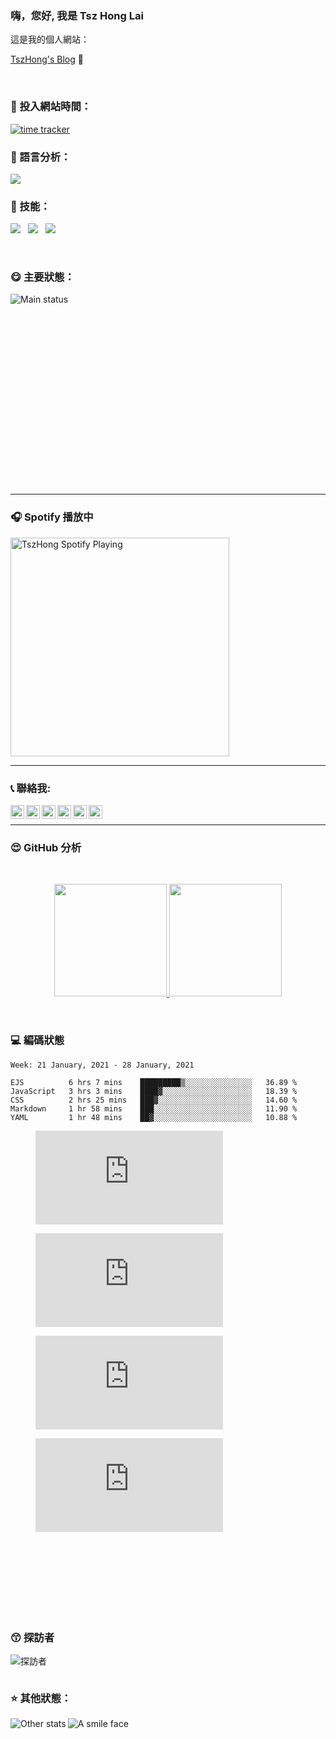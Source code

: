 ﻿###  嗨，您好, 我是 Tsz Hong Lai

這是我的個人網站：

[TszHong's Blog][website] 👋

<br>

### :gem: 投入網站時間：

[![time tracker](https://wakatime.com/badge/github/TszHong0411/tszhong0411.github.io.svg)](https://wakatime.com/badge/github/TszHong0411/tszhong0411.github.io)

### :100: 語言分析：

<img src="https://wakatime.com/share/@TszHong/af4b2a1b-8bc7-4078-becd-e336955b9d0b.png">

### :baby: 技能：

<p align="left">
<img src="https://img.shields.io/badge/-HTML-red">
&nbsp
<img src="https://img.shields.io/badge/-CSS-blue">
&nbsp
<img src="https://img.shields.io/badge/-Javascript-yellow">
</p>

<br>


### :yum: 主要狀態：

<img align="left" alt="Main status" src="https://metrics.lecoq.io/tszhong0411">

<br>
<br>
<br>
<br>
<br>
<br>
<br>
<br>
<br>
<br>
<br>
<br>
<br>
<br>
<br>
<br>
<br>
<br>


---

### 🎧 Spotify 播放中

[<img src="https://now-playing-codestackr.vercel.app/api/spotify-playing" alt="TszHong Spotify Playing" width="350" />](https://open.spotify.com/user/31inyuvv4ufqugk2b4wla3s3gmlq)

---

### :telephone_receiver: 聯絡我:

[<img align="left" alt="TszHonglai | website" width="22px" src="https://tszhong0411.github.io/files/website.svg"/>][website]

[<img align="left" alt="TszHonglai | YouTube" width="22px" src="https://tszhong0411.github.io/files/youtube.svg"/>][youtube]

[<img align="left" alt="TszHonglai | Twitter" width="22px" src="https://tszhong0411.github.io/files/twitter.svg"/>][twitter]

[<img align="left" alt="TszHonglai | LinkedIn" width="22px" src="https://tszhong0411.github.io/files/linkedin.svg"/>][linkedin]

[<img align="left" alt="TszHonglai | Instagram" width="22px" src="https://tszhong0411.github.io/files/instagram.svg"/>][instagram]

[<img align="left" alt="TszHonglai | Instagram" width="22px" src="https://tszhong0411.github.io/files/facebook.svg"/>][facebook]


<br>

---

### :heart_eyes: GitHub 分析

<br>

<p align="center">
<a href="https://github.com/tszhong0411">
  <img height="180em" src="https://github-readme-stats.vercel.app/api?username=TszHong0411&bg_color=30,e96443,904e95&title_color=fff&text_color=fff"/>
  <img height="180em" src="https://github-readme-stats.vercel.app/api/top-langs/?username=TszHong0411&layout=compact"/>
</a>
</p>



<br>


### :computer: 編碼狀態

<!--START_SECTION:waka-->
```text
Week: 21 January, 2021 - 28 January, 2021

EJS          6 hrs 7 mins    █████████▒░░░░░░░░░░░░░░░   36.89 % 
JavaScript   3 hrs 3 mins    ████▓░░░░░░░░░░░░░░░░░░░░   18.39 % 
CSS          2 hrs 25 mins   ███▓░░░░░░░░░░░░░░░░░░░░░   14.60 % 
Markdown     1 hr 58 mins    ███░░░░░░░░░░░░░░░░░░░░░░   11.90 % 
YAML         1 hr 48 mins    ██▓░░░░░░░░░░░░░░░░░░░░░░   10.88 % 
```
<!--END_SECTION:waka-->
<figure><embed src="https://wakatime.com/share/@8747fe60-b1f6-4787-b726-bfea4896868a/1010b883-6be5-47b3-8968-f24310f4b9ca.svg"></embed></figure>

<figure><embed src="https://wakatime.com/share/@8747fe60-b1f6-4787-b726-bfea4896868a/a8b9fd46-d003-4856-9fc7-2ff8870b5d01.svg"></embed></figure>

<figure><embed src="https://wakatime.com/share/@8747fe60-b1f6-4787-b726-bfea4896868a/9bdd55bb-8e7d-4725-99ce-9d6e09a64e41.svg"></embed></figure>

<figure><embed src="https://wakatime.com/share/@8747fe60-b1f6-4787-b726-bfea4896868a/c707f680-bb9a-4fa5-bfde-3f50837164ea.svg"></embed></figure>

<br>
<br>
<br>
<br>
<br>
<br>
<br>

### :kissing_smiling_eyes: 探訪者

<img align="left" alt="探訪者" src="https://visitor-badge.glitch.me/badge?page_id=tszhong0411.tszhong0411">

<br>
<br>

### :star: 其他狀態：

<img align="left" alt="Other stats" src="https://github-profile-trophy.vercel.app/?username=tszhong0411">


<img align="left" alt="A smile face" src="https://tszhong0411.github.io/files/smile.png">

[website]: https://tszhong0411.github.io
[course]: http://vsCodeHero.com
[twitter]: https://twitter.com/TszhongLai0411
[youtube]: https://www.youtube.com/channel/UC2hMWOaOlk9vrkvFVaGmn0Q
[instagram]: https://www.instagram.com/tszhong0411/
[linkedin]: https://www.linkedin.com/in/tsz-hong-lai-b4976618b/
[facebook]: https://www.facebook.com/tszhonglai.0411
